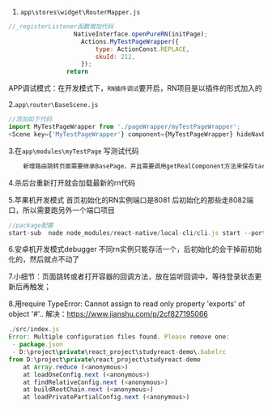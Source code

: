 1. `app\stores\widget\RouterMapper.js`  
```js 
//_registerListener函数增加代码
                  NativeInterface.openPureRN(initPage); 
                    Actions.MyTestPageWrapper({
                        type: ActionConst.REPLACE,
                        skuId: 212,
                    });
                return
```
APP调试模式：在开发模式下，`RN插件调试`要开启，RN项目是以插件的形式加入的               

2.`app\router\BaseScene.js`
```js
//添加如下代码
import MyTestPageWrapper from './pageWrapper/myTestPageWrapper';
<Scene key={'MyTestPageWrapper'} component={MyTestPageWrapper} hideNavBar />
```

3.在`app\modules\myTestPage` 写测试代码
```js
    新增路由跳转页面需要继承BasePage，并且需要调用getRealComponent方法来保存target（ref），以便继承的各种路由回调能找到相应的ref；
```

4.杀后台重新打开就会加载最新的rn代码

5.苹果机开发模式 首页初始化的RN实例端口是8081 后初始化的那些走8082端口，所以需要跑另外一个端口项目
```js
//package配置 
start-sub  node node_modules/react-native/local-cli/cli.js start --port 8082
```

6.安卓机开发模式debugger 不同rn实例只能存活一个，后初始化的会干掉前初始化的，然后就点不动了

7.小细节：页面跳转或者打开容器的回调方法，放在监听回调中，等待登录状态更新后再触发；


8.用require TypeError: Cannot assign to read only property 'exports' of object '#<Object>'.. 
解决：https://www.jianshu.com/p/2cf827195066

```js
./src/index.js
Error: Multiple configuration files found. Please remove one:
 - package.json
 - D:\project\private\react_project\studyreact-demo\.babelrc
from D:\project\private\react_project\studyreact-demo
    at Array.reduce (<anonymous>)
    at loadOneConfig.next (<anonymous>)
    at findRelativeConfig.next (<anonymous>)
    at buildRootChain.next (<anonymous>)
    at loadPrivatePartialConfig.next (<anonymous>)
```

